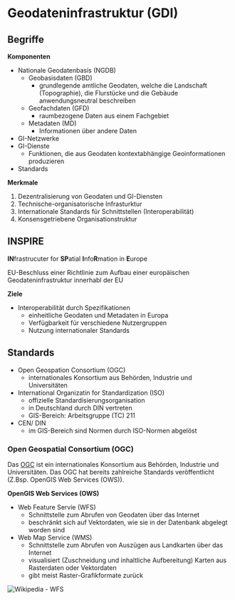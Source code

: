 # Geodateninfrastruktur (GDI)

## Begriffe

**Komponenten**
- Nationale Geodatenbasis (NGDB)
    - Geobasisdaten (GBD)
        - grundlegende amtliche Geodaten, welche die Landschaft (Topographie), die Flurstücke und die Gebäude anwendungsneutral beschreiben
    - Geofachdaten (GFD)
        - raumbezogene Daten aus einem Fachgebiet
    - Metadaten (MD)
        - Informationen über andere Daten
- GI-Netzwerke
- GI-Dienste
    - Funktionen, die aus Geodaten kontextabhängige Geoinformationen produzieren
- Standards

**Merkmale**
1. Dezentralisierung von Geodaten und GI-Diensten
2. Technische-organisatorische Infrasturktur
3. Internationale Standards für Schnittstellen (Interoperabilität)
4. Konsensgetriebene Organisationstruktur 


## INSPIRE

**IN**frastrucuter for **SP**atial **I**nfo**R**mation in **E**urope

EU-Beschluss einer Richtlinie zum Aufbau einer europäischen Geodateninfrastruktur innerhabl der EU

**Ziele**
- Interoperabilität durch Spezifikationen
    - einheitliche Geodaten und Metadaten in Europa
    - Verfügbarkeit für verschiedene Nutzergruppen
    - Nutzung internationaler Standards


## Standards

- Open Geospation Consortium (OGC)
    - internationales Konsortium aus Behörden, Industrie und Universitäten
- International Organizatin for Standardization (ISO)
    - offizielle Standardisierungsorganisation
    - in Deutschland durch DIN vertreten
    - GIS-Bereich: Arbeitsgruppe (TC) 211
- CEN/ DIN
    - im GIS-Bereich sind Normen durch ISO-Normen abgelöst


### Open Geospatial Consortium (OGC)

Das [OGC](http://www.opengeospatial.org/standards) ist ein internationales Konsortium aus Behörden, Industrie und Universitäten. Das OGC hat bereits zahlreiche Standards veröffentlicht (Z.Bsp. OpenGIS Web Services (OWS)).

**OpenGIS Web Services (OWS)**
- Web Feature Servie (WFS)
    - Schnittstelle zum Abrufen von Geodaten über das Internet
    - beschränkt sich auf Vektordaten, wie sie in der Datenbank abgelegt worden sind
- Web Map Service (WMS)
    - Schnittstelle zum Abrufen von Auszügen aus Landkarten über das Internet
    - visualisiert (Zuschneidung und inhaltliche Aufbereitung) Karten aus Rasterdaten oder Vektordaten
    - gibt meist Raster-Grafikformate zurück

![Wikipedia - WFS](https://upload.wikimedia.org/wikipedia/commons/9/9b/WFS.png)
